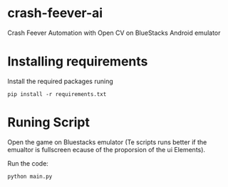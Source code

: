 # crash-feever-ai

Crash Feever Automation with Open CV on BlueStacks Android emulator

# Installing requirements

Install the required packages runing

```
pip install -r requirements.txt
```

# Runing Script

Open the game on Bluestacks emulator (Te scripts runs better if the emualtor is fullscreen ecause of the proporsion of the ui Elements).

Run the code:

```
python main.py
```
